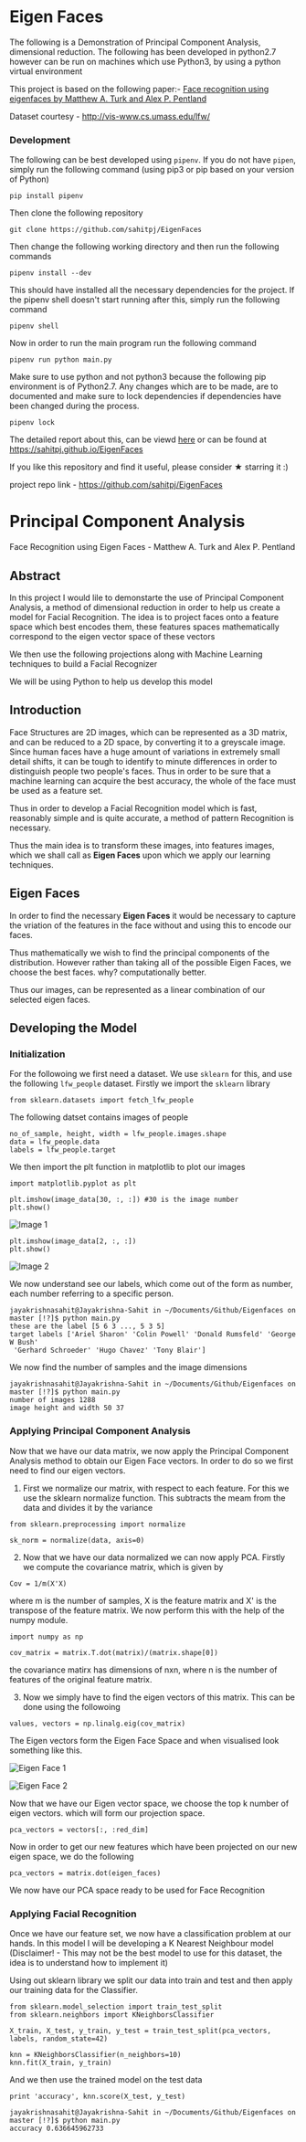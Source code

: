 # Eigen Faces
The following is a Demonstration of Principal Component Analysis, dimensional reduction. The following has been developed in python2.7 however can be run on machines which use Python3, by using a python virtual environment

This project is based on the following paper:- 
[Face recognition using eigenfaces by Matthew A. Turk and Alex P. Pentland](https://ieeexplore.ieee.org/document/139758)

Dataset courtesy - http://vis-www.cs.umass.edu/lfw/

### Development
The following can be best developed using `pipenv`. If you do not have `pipen`, simply run the following command (using pip3 or pip based on your version of Python)
```
pip install pipenv
```

Then clone the following repository
```
git clone https://github.com/sahitpj/EigenFaces
```

Then change the following working directory and then run the following commands

```
pipenv install --dev
```

This should have installed all the necessary dependencies for the project. If the pipenv shell doesn't start running after this, simply run the following command

```
pipenv shell
```

Now in order to run the main program run the following command

```
pipenv run python main.py
```

Make sure to use python and not python3 because the following pip environment is of Python2.7. Any changes which are to be made, are to documented and make sure to lock dependencies if dependencies have been changed during the process.

```
pipenv lock
```

The detailed report about this, can be viewd [here](REPORT.md)
or can be found at https://sahitpj.github.io/EigenFaces

If you like this repository and find it useful, please consider &#9733; starring it :)

project repo link - https://github.com/sahitpj/EigenFaces


# Principal Component Analysis 

Face Recognition using Eigen Faces - Matthew A. Turk and Alex P. Pentland 

## Abstract 

In this project I would lile to demonstarte the use of Principal Component Analysis, a method of dimensional reduction in order to help us create a model for Facial Recognition. The idea is to project faces onto a feature space which best encodes them, these features spaces mathematically correspond to the eigen vector space of these vectors

We then use the following projections along with Machine Learning techniques to build a Facial Recognizer

We will be using Python to help us develop this model

## Introduction 

Face Structures are 2D images, which can be represented as a 3D matrix, and can be reduced to a 2D space, by converting it to a greyscale image. Since human faces have a huge amount of variations in extremely small detail shifts, it can be tough to identify to minute differences in order to distinguish people two people's faces. Thus in order to be sure that a machine learning can acquire the best accuracy, the whole of the face must be used as a feature set. 

Thus in order to develop a Facial Recognition model which is fast, reasonably simple and is quite accurate, a method of pattern Recognition is necessary.

Thus the main idea is to transform these images, into features images, which we shall call as **Eigen Faces** upon which we apply our learning techniques.

## Eigen Faces

In order to find the necessary **Eigen Faces** it would be necessary to capture the vriation of the features in the face without and using this to encode our faces.

Thus mathematically we wish to find the principal components of the distribution. However rather than taking all of the possible Eigen Faces, we choose the best faces. why? computationally better.

Thus our images, can be represented as a linear combination of our selected eigen faces. 

## Developing the Model 

### Initialization

For the followoing we first need a dataset. We use `sklearn` for this, and use the following `lfw_people` dataset. Firstly we import the `sklearn` library


```
from sklearn.datasets import fetch_lfw_people
```

The following datset contains images of people

```
no_of_sample, height, width = lfw_people.images.shape
data = lfw_people.data
labels = lfw_people.target
```

We then import the plt function in matplotlib to plot our images

```
import matplotlib.pyplot as plt

plt.imshow(image_data[30, :, :]) #30 is the image number
plt.show()
```

![Image 1](imgs/img2.png)

```
plt.imshow(image_data[2, :, :]) 
plt.show()
```

![Image 2](imgs/img1.png)

We now understand see our labels, which come out of the form as number, each number referring to a specific person.

```
jayakrishnasahit@Jayakrishna-Sahit in ~/Documents/Github/Eigenfaces on master [!?]$ python main.py
these are the label [5 6 3 ..., 5 3 5]
target labels ['Ariel Sharon' 'Colin Powell' 'Donald Rumsfeld' 'George W Bush'
 'Gerhard Schroeder' 'Hugo Chavez' 'Tony Blair']
```

We now find the number of samples and the image dimensions

```
jayakrishnasahit@Jayakrishna-Sahit in ~/Documents/Github/Eigenfaces on master [!?]$ python main.py
number of images 1288
image height and width 50 37
```

### Applying Principal Component Analysis

Now that we have our data matrix, we now apply the Principal Component Analysis method to obtain our Eigen Face vectors. In order to do so we first need to find our eigen vectors. 

1. First we normalize our matrix, with respect to each feature. For this we use the sklearn normalize function. This subtracts the meam from the data and divides it by the variance

```
from sklearn.preprocessing import normalize

sk_norm = normalize(data, axis=0)
```


2. Now that we have our data normalized we can now apply PCA. Firstly we compute the covariance matrix, which is given by 

```
Cov = 1/m(X'X)
```

where m is the number of samples, X is the feature matrix and X' is the transpose of the feature matrix. We now perform this with the help of the numpy module.

```
import numpy as np 

cov_matrix = matrix.T.dot(matrix)/(matrix.shape[0])
```
the covariance matirx has dimensions of nxn, where n is the number of features of the original feature matrix.

3. Now we simply have to find the eigen vectors of this matrix. This can be done using the followoing

```
values, vectors = np.linalg.eig(cov_matrix)
```

The Eigen vectors form the Eigen Face Space and when visualised look something like this.

![Eigen Face 1](imgs/eigVec1.png)

![Eigen Face 2](imgs/eigVec2.png)

Now that we have our Eigen vector space, we choose the top k number of eigen vectors. which will form our projection space. 

```
pca_vectors = vectors[:, :red_dim]
```

Now in order to get our new features which have been projected on our new eigen space, we do the following

```
pca_vectors = matrix.dot(eigen_faces) 
```

We now have our PCA space ready to be used for Face Recognition

### Applying Facial Recognition

Once we have our feature set, we now have a classification problem at our hands. In this model I will be developing a K Nearest Neighbour model (Disclaimer! - This may not be the best model to use for this dataset, the idea is to understand how to implement it)

Using out sklearn library we split our data into train and test and then apply our training data for the Classifier. 

```
from sklearn.model_selection import train_test_split
from sklearn.neighbors import KNeighborsClassifier

X_train, X_test, y_train, y_test = train_test_split(pca_vectors, labels, random_state=42)

knn = KNeighborsClassifier(n_neighbors=10)
knn.fit(X_train, y_train)
```

And we then use the trained model on the test data

```
print 'accuracy', knn.score(X_test, y_test)
```

```
jayakrishnasahit@Jayakrishna-Sahit in ~/Documents/Github/Eigenfaces on master [!?]$ python main.py
accuracy 0.636645962733
```

